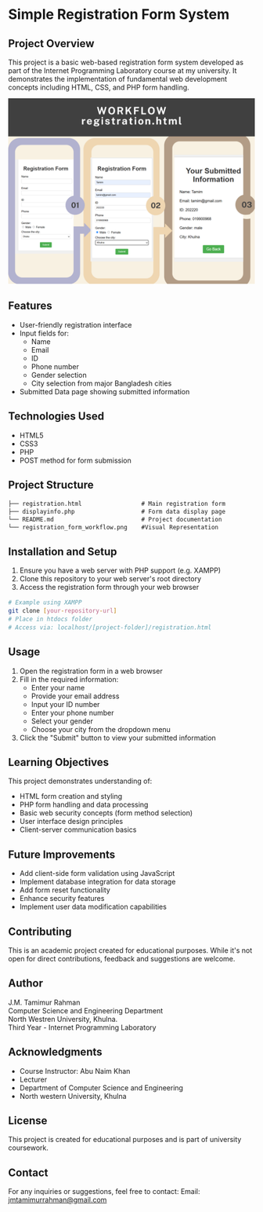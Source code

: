 # Simple Registration Form System

## Project Overview
This project is a basic web-based registration form system developed as part of the Internet Programming Laboratory course at my university. It demonstrates the implementation of fundamental web development concepts including HTML, CSS, and PHP form handling.

![Registration Form Preview](https://github.com/tamim00077/Internet-Programming-Laboratory/blob/983c9bb87d8e4a0cee6ac128182f2503576b4e70/RegistrationForm/registration_form_workflow.png)

## Features
- User-friendly registration interface
- Input fields for:
  - Name
  - Email
  - ID
  - Phone number
  - Gender selection
  - City selection from major Bangladesh cities
- Submitted Data page showing submitted information

## Technologies Used
- HTML5
- CSS3
- PHP
- POST method for form submission

## Project Structure
```
├── registration.html                 # Main registration form
├── displayinfo.php                   # Form data display page
└── README.md                         # Project documentation
└── registration_form_workflow.png    #Visual Representation
```

## Installation and Setup
1. Ensure you have a web server with PHP support (e.g. XAMPP)
2. Clone this repository to your web server's root directory
3. Access the registration form through your web browser

```bash
# Example using XAMPP
git clone [your-repository-url]
# Place in htdocs folder
# Access via: localhost/[project-folder]/registration.html
```

## Usage
1. Open the registration form in a web browser
2. Fill in the required information:
   - Enter your name
   - Provide your email address
   - Input your ID number
   - Enter your phone number
   - Select your gender
   - Choose your city from the dropdown menu
3. Click the "Submit" button to view your submitted information

## Learning Objectives
This project demonstrates understanding of:
- HTML form creation and styling
- PHP form handling and data processing
- Basic web security concepts (form method selection)
- User interface design principles
- Client-server communication basics

## Future Improvements
- Add client-side form validation using JavaScript
- Implement database integration for data storage
- Add form reset functionality
- Enhance security features
- Implement user data modification capabilities

## Contributing
This is an academic project created for educational purposes. While it's not open for direct contributions, feedback and suggestions are welcome.

## Author
J.M. Tamimur Rahman  
Computer Science and Engineering Department  
North Westren University, Khulna.  
Third Year - Internet Programming Laboratory

## Acknowledgments
- Course Instructor: Abu Naim Khan
- Lecturer
- Department of Computer Science and Engineering
- North western University, Khulna

## License
This project is created for educational purposes and is part of university coursework.
## Contact
For any inquiries or suggestions, feel free to contact:   Email: jmtamimurrahman@gmail.com
